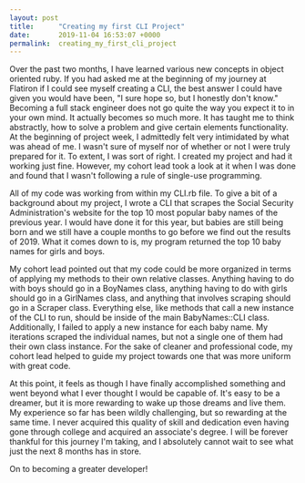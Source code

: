 ```yaml
---
layout: post
title:      "Creating my first CLI Project"
date:       2019-11-04 16:53:07 +0000
permalink:  creating_my_first_cli_project
---
```


Over the past two months, I have learned various new concepts in object oriented ruby. If you had asked me at the beginning of my journey at Flatiron if I could see myself creating a CLI, the best answer I could have given you would have been, "I sure hope so, but I honestly don't know." Becoming a full stack engineer does not go quite the way you expect it to in your own mind. It actually becomes so much more. It has taught me to think abstractly, how to solve a problem and give certain elements functionality. At the beginning of project week, I admittedly felt very intimidated by what was ahead of me. I wasn't sure of myself nor of whether or not I were truly prepared for it. To extent, I was sort of right. I created my project and had it working just fine. However, my cohort lead took a look at it when I was done and found that I wasn't following a rule of single-use programming. 

All of my code was working from within my CLI.rb file. To give a bit of a background about my project, I wrote a CLI that scrapes the Social Security Administration's website for the top 10 most popular baby names of the previous year. I would have done it for this year, but babies are still being born and we still have a couple months to go before we find out the results of 2019. What it comes down to is, my program returned the top 10 baby names for girls and boys.

My cohort lead pointed out that my code could be more organized in terms of applying my methods to their own relative classes. Anything having to do with boys should go in a BoyNames class, anything having to do with girls should go in a GirlNames class, and anything that involves scraping should go in a Scraper class. Everything else, like methods that call a new instance of the CLI to run, should be inside of the main BabyNames::CLI class. Additionally, I failed to apply a new instance for each baby name. My iterations scraped the individual names, but not a single one of them had their own class instance. For the sake of cleaner and professional code, my cohort lead helped to guide my project towards one that was more uniform with great code. 

At this point, it feels as though I have finally accomplished something and went beyond what I ever thought I would be capable of. It's easy to be a dreamer, but it is more rewarding to wake up those dreams and live them. My experience so far has been wildly challenging, but so rewarding at the same time. I never acquired this quality of skill and dedication even having gone through college and acquired an associate's degree. I will be forever thankful for this journey I'm taking, and I absolutely cannot wait to see what just the next 8 months has in store.

On to becoming a greater developer!
